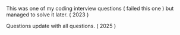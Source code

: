 This was one of my coding interview questions ( failed this one ) but managed to solve it later. ( 2023 )

Questions update with all questions. ( 2025 )
